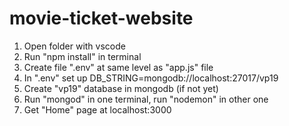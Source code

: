 # movie-ticket-website

1. Open folder with vscode
2. Run "npm install" in terminal
3. Create file ".env" at same level as "app.js" file 
4. In ".env" set up DB_STRING=mongodb://localhost:27017/vp19
5. Create "vp19" database in mongodb (if not yet) 
6. Run "mongod" in one terminal, run "nodemon" in other one
7. Get "Home" page at localhost:3000 
